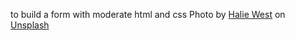 to build a form with moderate html and css
Photo by <a href="https://unsplash.com/@haliewestphoto?utm_content=creditCopyText&utm_medium=referral&utm_source=unsplash">Halie West</a> on <a href="https://unsplash.com/photos/green-and-brown-trees-under-blue-sky-during-daytime-bTzpau9mKT4?utm_content=creditCopyText&utm_medium=referral&utm_source=unsplash">Unsplash</a>
      